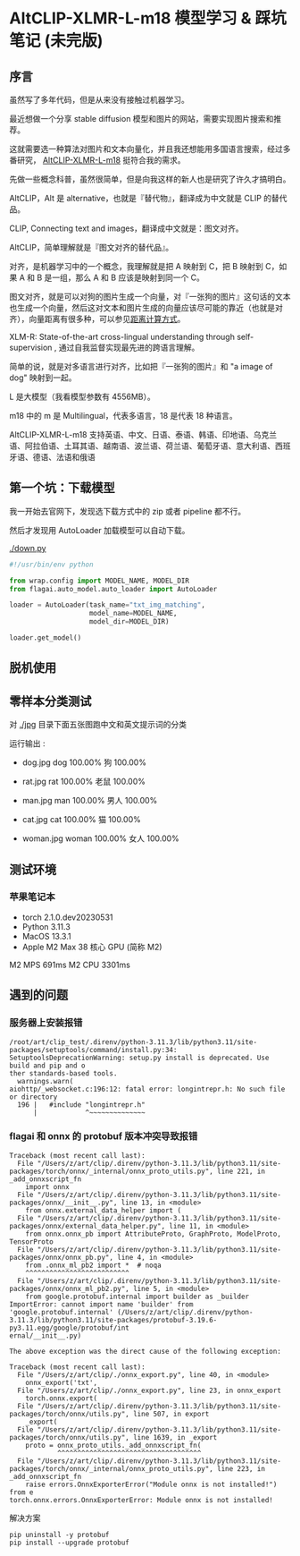 [‼️]: ✏️README.mdt

# AltCLIP-XLMR-L-m18 模型学习 & 踩坑笔记 (未完版)

## 序言

虽然写了多年代码，但是从来没有接触过机器学习。

最近想做一个分享 stable diffusion 模型和图片的网站，需要实现图片搜索和推荐。

这就需要选一种算法对图片和文本向量化，并且我还想能用多国语言搜索，经过多番研究， [AltCLIP-XLMR-L-m18](https://model.baai.ac.cn/model-detail/100095)  挺符合我的需求。

先做一些概念科普，虽然很简单，但是向我这样的新人也是研究了许久才搞明白。

AltCLIP，Alt 是 alternative，也就是『替代物』，翻译成为中文就是 CLIP 的替代品。

CLIP, Connecting text and images，翻译成中文就是：图文对齐。

AltCLIP，简单理解就是『图文对齐的替代品』。

对齐，是机器学习中的一个概念，我理解就是把 A 映射到 C，把 B 映射到 C，如果 A 和 B 是一组，那么 A 和 B 应该是映射到同一个 C。

图文对齐，就是可以对狗的图片生成一个向量，对『一张狗的图片』这句话的文本也生成一个向量，然后这对文本和图片生成的向量应该尽可能的靠近（也就是对齐），向量距离有很多种，可以参见[距离计算方式](https://www.bookstack.cn/read/milvus-1.1-zh/milvus_basics-metric.md)。

XLM-R: State-of-the-art cross-lingual understanding through self-supervision , 通过自我监督实现最先进的跨语言理解。

简单的说，就是对多语言进行对齐，比如把『一张狗的图片』和 "a image of dog" 映射到一起。

L 是大模型（我看模型参数有 4556MB）。

m18 中的 m 是 Multilingual，代表多语言，18 是代表 18 种语言。

AltCLIP-XLMR-L-m18 支持英语、中文、日语、泰语、韩语、印地语、乌克兰语、阿拉伯语、土耳其语、越南语、波兰语、荷兰语、葡萄牙语、意大利语、西班牙语、德语、法语和俄语

## 第一个坑：下载模型

我一开始去官网下，发现选下载方式中的 zip 或者 pipeline 都不行。

然后才发现用 AutoLoader 加载模型可以自动下载。

[./down.py](./down.py)

```python
#!/usr/bin/env python

from wrap.config import MODEL_NAME, MODEL_DIR
from flagai.auto_model.auto_loader import AutoLoader

loader = AutoLoader(task_name="txt_img_matching",
                    model_name=MODEL_NAME,
                    model_dir=MODEL_DIR)

loader.get_model()
```

## 脱机使用

## 零样本分类测试

对 [./jpg](./jpg) 目录下面五张图跑中文和英文提示词的分类

运行输出 :

* dog.jpg
  dog 100.00%
  狗 100.00%

* rat.jpg
  rat 100.00%
  老鼠 100.00%

* man.jpg
  man 100.00%
  男人 100.00%

* cat.jpg
  cat 100.00%
  猫 100.00%

* woman.jpg
  woman 100.00%
  女人 100.00%

## 测试环境

### 苹果笔记本

* torch 2.1.0.dev20230531
* Python 3.11.3
* MacOS 13.3.1
* Apple M2 Max 38 核心 GPU (简称 M2)

M2 MPS 691ms
M2 CPU 3301ms

## 遇到的问题

### 服务器上安装报错

```
/root/art/clip_test/.direnv/python-3.11.3/lib/python3.11/site-packages/setuptools/command/install.py:34: SetuptoolsDeprecationWarning: setup.py install is deprecated. Use build and pip and o
ther standards-based tools.
  warnings.warn(
aiohttp/_websocket.c:196:12: fatal error: longintrepr.h: No such file or directory
  196 |   #include "longintrepr.h"
      |            ^~~~~~~~~~~~~~~
```

### flagai 和 onnx 的 protobuf 版本冲突导致报错

```
Traceback (most recent call last):
  File "/Users/z/art/clip/.direnv/python-3.11.3/lib/python3.11/site-packages/torch/onnx/_internal/onnx_proto_utils.py", line 221, in _add_onnxscript_fn
    import onnx
  File "/Users/z/art/clip/.direnv/python-3.11.3/lib/python3.11/site-packages/onnx/__init__.py", line 13, in <module>
    from onnx.external_data_helper import (
  File "/Users/z/art/clip/.direnv/python-3.11.3/lib/python3.11/site-packages/onnx/external_data_helper.py", line 11, in <module>
    from onnx.onnx_pb import AttributeProto, GraphProto, ModelProto, TensorProto
  File "/Users/z/art/clip/.direnv/python-3.11.3/lib/python3.11/site-packages/onnx/onnx_pb.py", line 4, in <module>
    from .onnx_ml_pb2 import *  # noqa
    ^^^^^^^^^^^^^^^^^^^^^^^^^^
  File "/Users/z/art/clip/.direnv/python-3.11.3/lib/python3.11/site-packages/onnx/onnx_ml_pb2.py", line 5, in <module>
    from google.protobuf.internal import builder as _builder
ImportError: cannot import name 'builder' from 'google.protobuf.internal' (/Users/z/art/clip/.direnv/python-3.11.3/lib/python3.11/site-packages/protobuf-3.19.6-py3.11.egg/google/protobuf/int
ernal/__init__.py)

The above exception was the direct cause of the following exception:

Traceback (most recent call last):
  File "/Users/z/art/clip/./onnx_export.py", line 40, in <module>
    onnx_export('txt',
  File "/Users/z/art/clip/./onnx_export.py", line 23, in onnx_export
    torch.onnx.export(
  File "/Users/z/art/clip/.direnv/python-3.11.3/lib/python3.11/site-packages/torch/onnx/utils.py", line 507, in export
    _export(
  File "/Users/z/art/clip/.direnv/python-3.11.3/lib/python3.11/site-packages/torch/onnx/utils.py", line 1639, in _export
    proto = onnx_proto_utils._add_onnxscript_fn(
            ^^^^^^^^^^^^^^^^^^^^^^^^^^^^^^^^^^^^
  File "/Users/z/art/clip/.direnv/python-3.11.3/lib/python3.11/site-packages/torch/onnx/_internal/onnx_proto_utils.py", line 223, in _add_onnxscript_fn
    raise errors.OnnxExporterError("Module onnx is not installed!") from e
torch.onnx.errors.OnnxExporterError: Module onnx is not installed!
```

解决方案
```
pip uninstall -y protobuf
pip install --upgrade protobuf
```
